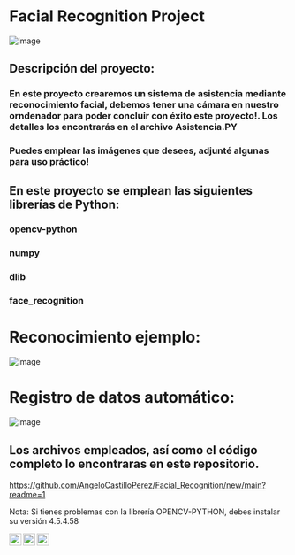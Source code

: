 # Facial Recognition Project

![image](https://github.com/AngeloCastilloPerez/Facial_Recognition/assets/107339963/514e9cb0-05fe-4739-982a-6540dfda883d)

## Descripción del proyecto:
### En este proyecto crearemos un sistema de asistencia mediante reconocimiento facial, debemos tener una cámara en nuestro orndenador para poder concluir con éxito este proyecto!. Los detalles los encontrarás en el archivo Asistencia.PY
### Puedes emplear las imágenes que desees, adjunté algunas para uso práctico!

## En este proyecto se emplean las siguientes librerías de Python:
### opencv-python 
### numpy
### dlib
### face_recognition

# Reconocimiento ejemplo:

![image](https://github.com/AngeloCastilloPerez/Facial_Recognition/assets/107339963/d15d32cd-6e93-48e7-ad7e-13edffa22599)


# Registro de datos automático:

![image](https://github.com/AngeloCastilloPerez/Facial_Recognition/assets/107339963/dce3878a-cdf9-4a83-9880-65b18296b08b)


## Los archivos empleados, así como el código completo lo encontraras en este repositorio.

https://github.com/AngeloCastilloPerez/Facial_Recognition/new/main?readme=1

Nota: Si tienes problemas con la librería OPENCV-PYTHON, debes instalar su versión 4.5.4.58




<a href="https://www.instagram.com/angelocastilloperz/">
  <img align="left" alt="Abhishek's Instagram" width="22px" src="https://raw.githubusercontent.com/hussainweb/hussainweb/main/icons/instagram.png" />
</a>
<a href="https://twitter.com/AngeloCasell">
  <img align="left" alt="Abhishek Naidu | Twitter" width="22px" src="https://raw.githubusercontent.com/peterthehan/peterthehan/master/assets/twitter.svg" />
</a>
<a href="https://www.linkedin.com/in/castilloperz/">
  <img align="left" alt="Abhishek's LinkedIN" width="22px" src="https://raw.githubusercontent.com/peterthehan/peterthehan/master/assets/linkedin.svg" />
</a>

